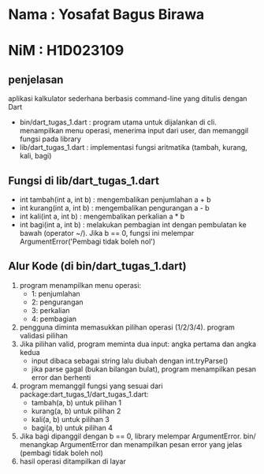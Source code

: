 # Nama    : Yosafat Bagus Birawa
# NiM     : H1D023109

## penjelasan

aplikasi kalkulator sederhana berbasis command-line yang ditulis dengan Dart

- bin/dart_tugas_1.dart : program utama untuk dijalankan di cli. menampilkan menu operasi, menerima input dari user, dan memanggil fungsi pada library
- lib/dart_tugas_1.dart : implementasi fungsi aritmatika (tambah, kurang, kali, bagi)

## Fungsi di lib/dart_tugas_1.dart

- int tambah(int a, int b) : mengembalikan penjumlahan a + b
- int kurang(int a, int b) : mengembalikan pengurangan a - b
- int kali(int a, int b) : mengembalikan perkalian a * b
- int bagi(int a, int b) : melakukan pembagian int dengan pembulatan ke bawah (operator ~/). Jika b == 0, fungsi ini melempar ArgumentError('Pembagi tidak boleh nol')

## Alur Kode (di bin/dart_tugas_1.dart)

1. program menampilkan menu operasi:
	- 1: penjumlahan
	- 2: pengurangan
	- 3: perkalian
	- 4: pembagian
2. pengguna diminta memasukkan pilihan operasi (1/2/3/4). program validasi pilihan
3. Jika pilihan valid, program meminta dua input: angka pertama dan angka kedua
	- input dibaca sebagai string lalu diubah dengan int.tryParse()
	- jika parse gagal (bukan bilangan bulat), program menampilkan pesan error dan berhenti
4. program memanggil fungsi yang sesuai dari package:dart_tugas_1/dart_tugas_1.dart:
	- tambah(a, b) untuk pilihan 1
	- kurang(a, b) untuk pilihan 2
	- kali(a, b) untuk pilihan 3
	- bagi(a, b) untuk pilihan 4
5. Jika bagi dipanggil dengan b == 0, library melempar ArgumentError. bin/ menangkap ArgumentError dan menampilkan pesan error yang jelas (pembagi tidak boleh nol)
6. hasil operasi ditampilkan di layar